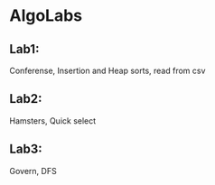 # AlgoLabs

## Lab1: 
Conferense, Insertion and Heap sorts, read from csv

## Lab2:
Hamsters, Quick select

## Lab3:
Govern, DFS

